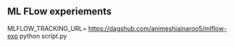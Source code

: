 ## ML FLow experiements


MLFLOW_TRACKING_URL= https://dagshub.com/animeshjainaroo5/mlflow-exp
python script.py

